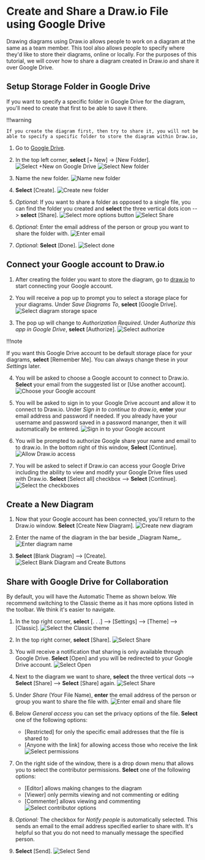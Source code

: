 # Create and Share a Draw.io File using Google Drive

Drawing diagrams using Draw.io allows people to work on a diagram at the same as a team member. This tool also allows people to specify where they'd like to store their diagrams, online or locally. For the purposes of this tutorial, we will cover how to share a diagram created in Draw.io and share it over Google Drive.

## Setup Storage Folder in Google Drive

If you want to specify a specific folder in Google Drive for the diagram, you'll need to create that first to be able to save it there.

!!!warning

    If you create the diagram first, then try to share it, you will not be able to specify a specific folder to store the diagram within Draw.io,

1. Go to [Google Drive](http://drive.google.com).

2. In the top left corner, **select** [+ New] -> [New Folder].
   ![Select +New on Google Drive](./assets/newFolderA.png "Select +New on Google Drive")
   ![Select New folder](./assets/newFolderB.png "Select New folder")

3. Name the new folder.
   ![Name new folder](./assets/nameNewFolder.png "Name new folder")

4. **Select** [Create].
   ![Create new folder](./assets/createFolder.png "Create new folder")

5. _Optional_: If you want to share a folder as opposed to a single file, you can find the folder you created and **select** the three vertical dots icon --> **select** [Share].
   ![Select more options button](./assets/shareFolderA.png "Select more options button")
   ![Select Share](./assets/shareFolderB.png "Select Share")

6. _Optional_: Enter the email address of the person or group you want to share the folder with.
   ![Enter email](./assets/shareFolderC.png "Enter email")

7. _Optional_: **Select** [Done].
   ![Select done](./assets/shareFolderD.png "Select done")

## Connect your Google account to Draw.io

1.  After creating the folder you want to store the diagram, go to [draw.io](https://app.diagrams.net/) to start connecting your Google account.

2.  You will receive a pop up to prompt you to select a storage place for your diagrams. Under _Save Diagrams To_, **select** [Google Drive].
    ![Select diagram storage space](./assets/selectStorage.png "Select diagram storage space")

3.  The pop up will change to _Authorization Required_. Under _Authorize this app in Google Drive_, **select** [Authorize].
    ![Select authorize](./assets/authorize.png "Select authorize")

!!!note

If you want this Google Drive account to be default storage place for your diagrams, **select** [Remember Me]. You can always change these in your _Settings_ later.

4. You will be asked to choose a Google account to connect to Draw.io. **Select** your email from the suggested list or [Use another account].
   ![Choose your Google account](./assets/chooseAccount.png "Choose your Google account")
5. You will be asked to sign in to your Google Drive account and allow it to connect to Draw.io. Under _Sign in to continue to draw.io_, **enter** your email address and password if needed. If you already have your username and password saved in a password mananger, then it will automatically be entered.
   ![Sign in to your Google account](./assets/signIn "Sign in to your Google account")

6. You will be prompted to authorize Google share your name and email to to draw.io. In the bottom right of this window, **Select** [Continue].
   ![Allow Draw.io access](./assets/allowAccessB.png "Allow Draw.io access")

7. You will be asked to select if Draw.io can access your Google Drive including the ability to view and modify your Google Drive files used with Draw.io. **Select** [Select all] checkbox --> **Select** [Continue].
   ![Select the checkboxes](./assets/selectCheckboxes.png "Select the checkboxes")

## Create a New Diagram

1. Now that your Google account has been connected, you'll return to the Draw.io window. **Select** [Create New Diagram].
   ![Create new diagram](./assets/newDiagram.png "Create new diagram")

2. Enter the name of the diagram in the bar beside \_Diagram Name\_.
   ![Enter diagram name](./assets/nameDiagram.png "Enter diagram name")

3. **Select** [Blank Diagram] --> [Create].
   ![Select Blank Diagram and Create Buttons](./assets/blankDiagram.png "Select Blank Diagram and Create Buttons")

## Share with Google Drive for Collaboration

By default, you will have the Automatic Theme as shown below. We recommend switching to the Classic theme as it has more options listed in the toolbar. We think it's easier to navigate.

1. In the top right corner, **select** [. . .] --> [Settings] --> [Theme] --> [Classic].
   ![Select the Classic theme](./assets/defaultView.png "Select the Classic theme")

2. In the top right corner, **select** [Share].
   ![Select Share](./assets/selectShare.png "Select Share")

3. You will receive a notification that sharing is only available through Google Drive. **Select** [Open] and you will be redirected to your Google Drive account.
   ![Select Open](./assets/shareViaGoogle.png "Select Open")

4. Next to the diagram we want to share, **select** the three vertical dots --> **Select** [Share] --> **Select** [Share] again.
   ![Select Share](./assets/shareOnDrive.png "Select Share")

5. Under _Share_ (Your File Name), **enter** the email address of the person or group you want to share the file with.
   ![Enter email and share file](./assets/shareFile.png "Enter email and share file")

6. Below _General access_ you can set the privacy options of the file. **Select** one of the following options:

    - [Restricted] for only the specific email addresses that the file is shared to
    - [Anyone with the link] for allowing access those who receive the link
      ![Select permissions](./assets/selectPermissions2.png "Select permissions")

7. On the right side of the window, there is a drop down menu that allows you to select the contributor permissions. **Select** one of the following options:

    - [Editor] allows making changes to the diagram
    - [Viewer] only permits viewing and not commenting or editing
    - [Commenter] allows viewing and commenting
      ![Select contributor options](./assets/selectEditor.png "Select contributor options")

8. _Optional:_ The checkbox for _Notify people_ is automatically selected. This sends an email to the email address specified earlier to share with. It's helpful so that you do not need to manually message the specified person.

9. **Select** [Send].
   ![Select Send](./assets/selectSend.png "Select Send")
